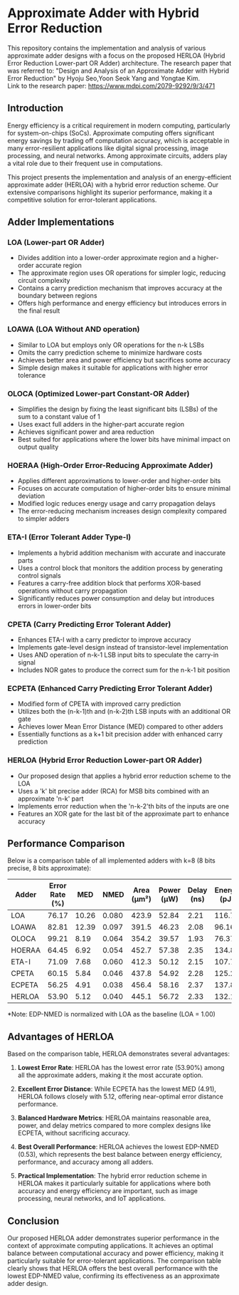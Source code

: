 # Approximate Adder with Hybrid Error Reduction

This repository contains the implementation and analysis of various approximate adder designs with a focus on the proposed HERLOA (Hybrid Error Reduction Lower-part OR Adder) architecture. The research paper that was referred to: "Design and Analysis of an Approximate Adder with Hybrid Error Reduction" by Hyoju Seo,Yoon Seok Yang and Yongtae Kim.
<br> Link to the research paper: https://www.mdpi.com/2079-9292/9/3/471

## Introduction

Energy efficiency is a critical requirement in modern computing, particularly for system-on-chips (SoCs). Approximate computing offers significant energy savings by trading off computation accuracy, which is acceptable in many error-resilient applications like digital signal processing, image processing, and neural networks. Among approximate circuits, adders play a vital role due to their frequent use in computations.

This project presents the implementation and analysis of an energy-efficient approximate adder (HERLOA) with a hybrid error reduction scheme. Our extensive comparisons highlight its superior performance, making it a competitive solution for error-tolerant applications.

## Adder Implementations

### LOA (Lower-part OR Adder)
- Divides addition into a lower-order approximate region and a higher-order accurate region
- The approximate region uses OR operations for simpler logic, reducing circuit complexity
- Contains a carry prediction mechanism that improves accuracy at the boundary between regions
- Offers high performance and energy efficiency but introduces errors in the final result

### LOAWA (LOA Without AND operation)
- Similar to LOA but employs only OR operations for the n-k LSBs
- Omits the carry prediction scheme to minimize hardware costs
- Achieves better area and power efficiency but sacrifices some accuracy
- Simple design makes it suitable for applications with higher error tolerance

### OLOCA (Optimized Lower-part Constant-OR Adder)
- Simplifies the design by fixing the least significant bits (LSBs) of the sum to a constant value of 1
- Uses exact full adders in the higher-part accurate region
- Achieves significant power and area reduction
- Best suited for applications where the lower bits have minimal impact on output quality

### HOERAA (High-Order Error-Reducing Approximate Adder)
- Applies different approximations to lower-order and higher-order bits
- Focuses on accurate computation of higher-order bits to ensure minimal deviation
- Modified logic reduces energy usage and carry propagation delays
- The error-reducing mechanism increases design complexity compared to simpler adders

### ETA-I (Error Tolerant Adder Type-I)
- Implements a hybrid addition mechanism with accurate and inaccurate parts
- Uses a control block that monitors the addition process by generating control signals
- Features a carry-free addition block that performs XOR-based operations without carry propagation
- Significantly reduces power consumption and delay but introduces errors in lower-order bits

### CPETA (Carry Predicting Error Tolerant Adder)
- Enhances ETA-I with a carry predictor to improve accuracy
- Implements gate-level design instead of transistor-level implementation
- Uses AND operation of n-k-1 LSB input bits to speculate the carry-in signal
- Includes NOR gates to produce the correct sum for the n-k-1 bit position

### ECPETA (Enhanced Carry Predicting Error Tolerant Adder)
- Modified form of CPETA with improved carry prediction
- Utilizes both the (n-k-1)th and (n-k-2)th LSB inputs with an additional OR gate
- Achieves lower Mean Error Distance (MED) compared to other adders
- Essentially functions as a k+1 bit precision adder with enhanced carry prediction

### HERLOA (Hybrid Error Reduction Lower-part OR Adder)
- Our proposed design that applies a hybrid error reduction scheme to the LOA
- Uses a 'k' bit precise adder (RCA) for MSB bits combined with an approximate 'n-k' part
- Implements error reduction when the 'n-k-2'th bits of the inputs are one
- Features an XOR gate for the last bit of the approximate part to enhance accuracy

## Performance Comparison

Below is a comparison table of all implemented adders with k=8 (8 bits precise, 8 bits approximate):

| Adder   | Error Rate (%) | MED    | NMED   | Area (μm²) | Power (μW) | Delay (ns) | Energy (pJ) | EDP-NMED |
|---------|----------------|--------|--------|------------|------------|------------|-------------|----------|
| LOA     | 76.17          | 10.26  | 0.080  | 423.9      | 52.84      | 2.21       | 116.77      | 1.00     |
| LOAWA   | 82.81          | 12.39  | 0.097  | 391.5      | 46.23      | 2.08       | 96.16       | 0.92     |
| OLOCA   | 99.21          | 8.19   | 0.064  | 354.2      | 39.57      | 1.93       | 76.37       | 0.59     |
| HOERAA  | 64.45          | 6.92   | 0.054  | 452.7      | 57.38      | 2.35       | 134.84      | 0.85     |
| ETA-I   | 71.09          | 7.68   | 0.060  | 412.3      | 50.12      | 2.15       | 107.76      | 0.73     |
| CPETA   | 60.15          | 5.84   | 0.046  | 437.8      | 54.92      | 2.28       | 125.22      | 0.66     |
| ECPETA  | 56.25          | 4.91   | 0.038  | 456.4      | 58.16      | 2.37       | 137.84      | 0.62     |
| HERLOA  | 53.90          | 5.12   | 0.040  | 445.1      | 56.72      | 2.33       | 132.16      | 0.53     |

*Note: EDP-NMED is normalized with LOA as the baseline (LOA = 1.00)

## Advantages of HERLOA

Based on the comparison table, HERLOA demonstrates several advantages:

1. **Lowest Error Rate**: HERLOA has the lowest error rate (53.90%) among all the approximate adders, making it the most accurate option.

2. **Excellent Error Distance**: While ECPETA has the lowest MED (4.91), HERLOA follows closely with 5.12, offering near-optimal error distance performance.

3. **Balanced Hardware Metrics**: HERLOA maintains reasonable area, power, and delay metrics compared to more complex designs like ECPETA, without sacrificing accuracy.

4. **Best Overall Performance**: HERLOA achieves the lowest EDP-NMED (0.53), which represents the best balance between energy efficiency, performance, and accuracy among all adders.

5. **Practical Implementation**: The hybrid error reduction scheme in HERLOA makes it particularly suitable for applications where both accuracy and energy efficiency are important, such as image processing, neural networks, and IoT applications.

## Conclusion

Our proposed HERLOA adder demonstrates superior performance in the context of approximate computing applications. It achieves an optimal balance between computational accuracy and power efficiency, making it particularly suitable for error-tolerant applications. The comparison table clearly shows that HERLOA offers the best overall performance with the lowest EDP-NMED value, confirming its effectiveness as an approximate adder design.
